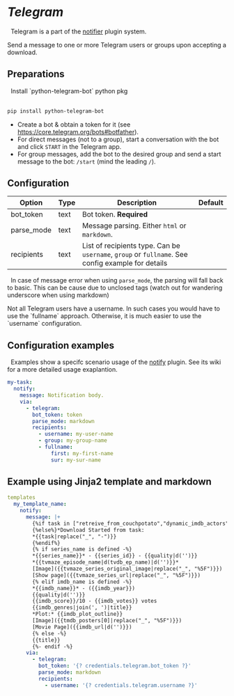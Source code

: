 # *Telegram*
<div class="alert alert-success" role="info">
  
  <span class="glyphicon glyphicon glyphicon-cog"></span>
  &nbsp; Telegram is a part of the [notifier](/Plugins/Notifiers) plugin system.
</div>
Send a message to one or more Telegram users or groups upon accepting a download.


## Preparations
<div class="alert alert-info" role="alert">
  <span class="glyphicon glyphicon glyphicon-download-alt"></span>
  &nbsp; Install `python-telegram-bot` python pkg
<br/><br/>

```bash
pip install python-telegram-bot
```
</div>

* Create a bot & obtain a token for it (see https://core.telegram.org/bots#botfather).
* For direct messages (not to a group), start a conversation with the bot and click `START` in the Telegram app.
* For group messages, add the bot to the desired group and send a start message to the bot: `/start` (mind the
  leading `/`).
## Configuration

| Option |Type|  Description | Default |
| --- | ---| --- |---|
|bot_token|text|Bot token. **Required**
|parse_mode|text|Message parsing. Either `html` or `markdown`. 
|recipients|text|List of recipients type. Can be `username`, `group` or `fullname`. See config example for details
  
  <span class="glyphicon glyphicon-info-sign"></span>
  &nbsp; In case of message error when using `parse_mode`, the parsing will fall back to basic. This can be cause due to unclosed tags (watch out for wandering underscore when using markdown)
</div>
Not all Telegram users have a username. In such cases you would have to use the `fullname` approach. Otherwise, it is much easier to use the `username` configuration.

## Configuration examples
<div class="alert alert-warning" role="info">
  
  <span class="glyphicon glyphicon glyphicon-cog"></span>
  &nbsp; Examples show a specifc scenario usage of the [notify](/Plugins/notify) plugin. See its wiki for a more detailed usage exaplantion.
</div>

```yaml
my-task:
  notify:
    message: Notification body.
    via:
      - telegram:
        bot_token: token
        parse_mode: markdown
        recipients:
          - username: my-user-name
          - group: my-group-name
          - fullname:
              first: my-first-name
              sur: my-sur-name
```

## Example using Jinja2 template and markdown
```yaml
templates
  my_template_name:
    notify:
      message: |+
        {%if task in ["retreive_from_couchpotato","dynamic_imdb_actors"]%}*New movie added to queue*
        {%else%}*Download Started from task:
        *{{task|replace("_", "-")}}
        {%endif%}
        {% if series_name is defined -%}
        *{{series_name}}* - {{series_id}} - {{quality|d('')}}
        *{{tvmaze_episode_name|d(tvdb_ep_name)|d('')}}*
        [Image]({{tvmaze_series_original_image|replace("_", "%5F")}})
        [Show page]({{tvmaze_series_url|replace("_", "%5F")}})
        {% elif imdb_name is defined -%}
        *{{imdb_name}}* - ({{imdb_year}})
        {{quality|d('')}}
        {{imdb_score}}/10 - {{imdb_votes}} votes
        {{imdb_genres|join(', ')|title}} 
        *Plot:* {{imdb_plot_outline}}
        [Image]({{tmdb_posters[0]|replace("_", "%5F")}})
        [Movie Page]({{imdb_url|d('')}})
        {% else -%}
        {{title}}
        {%- endif -%}
      via:
        - telegram:
          bot_token: '{? credentials.telegram.bot_token ?}'
          parse_mode: markdown
          recipients:
            - username: '{? credentials.telegram.username ?}'
```


